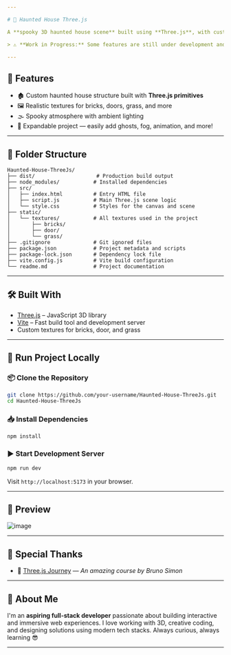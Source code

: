 ```yaml
---

# 👻 Haunted House Three.js

A **spooky 3D haunted house scene** built using **Three.js**, with custom textures and geometry to create an immersive horror experience. This project combines creativity and technical skill to simulate an unsettling, eerie environment — perfect for showcasing your WebGL and Three.js skills.

> ⚠️ **Work in Progress:** Some features are still under development and may not be fully functional.

---
```



## 🧱 Features

* 🏚️ Custom haunted house structure built with **Three.js primitives**
* 🖼️ Realistic textures for bricks, doors, grass, and more
* 🌫️ Spooky atmosphere with ambient lighting
* 🎃 Expandable project — easily add ghosts, fog, animation, and more!

---

## 📂 Folder Structure

```
Haunted-House-ThreeJs/
├── dist/                    # Production build output
├── node_modules/           # Installed dependencies
├── src/
│   ├── index.html          # Entry HTML file
│   ├── script.js           # Main Three.js scene logic
│   └── style.css           # Styles for the canvas and scene
├── static/
│   └── textures/           # All textures used in the project
│       ├── bricks/
│       ├── door/
│       └── grass/
├── .gitignore              # Git ignored files
├── package.json            # Project metadata and scripts
├── package-lock.json       # Dependency lock file
├── vite.config.js          # Vite build configuration
└── readme.md               # Project documentation
```

---

## 🛠️ Built With

* [Three.js](https://threejs.org/) – JavaScript 3D library
* [Vite](https://vitejs.dev/) – Fast build tool and development server
* Custom textures for bricks, door, and grass

---

## 🏃 Run Project Locally

### 📦 Clone the Repository

```bash
git clone https://github.com/your-username/Haunted-House-ThreeJs.git
cd Haunted-House-ThreeJs
```

### 📥 Install Dependencies

```bash
npm install
```

### ▶️ Start Development Server

```bash
npm run dev
```

Visit `http://localhost:5173` in your browser.

---


## 📸 Preview
![image](https://github.com/user-attachments/assets/45ac7c7b-614a-4ea7-965a-8b3678d1e0c0)


---

## 🙌 Special Thanks

* 💯 [Three.js Journey](https://threejs-journey.com/) — *An amazing course by Bruno Simon*

---

## 🚀 About Me

I'm an **aspiring full-stack developer** passionate about building interactive and immersive web experiences. I love working with 3D, creative coding, and designing solutions using modern tech stacks. Always curious, always learning 😎

---

